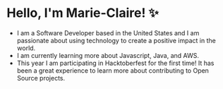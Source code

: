# Hello, I'm Marie-Claire! ✨

- I am a Software Developer based in the United States and I am passionate about using technology to create a positive impact in the world.
- I am currently learning more about Javascript, Java, and AWS.
- This year I am participating in Hacktoberfest for the first time! It has been a great experience to learn more about contributing to Open Source projects.